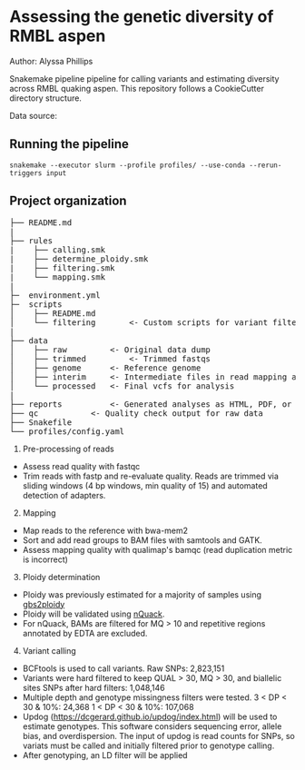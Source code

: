 # Assessing the genetic diversity of RMBL aspen

Author: Alyssa Phillips

Snakemake pipeline pipeline for calling variants and estimating diversity across RMBL quaking aspen. This repository follows a CookieCutter directory structure.

Data source:

## Running the pipeline

`snakemake --executor slurm --profile profiles/ --use-conda --rerun-triggers input`

## Project organization
<pre>
├── README.md  
|  
├── rules  
|    ├── calling.smk  
|    ├── determine_ploidy.smk  
|    ├── filtering.smk  
|    └── mapping.smk  
|  
├─  environment.yml  
├─  scripts  
│    ├── README.md  
│    └── filtering       <- Custom scripts for variant filtering  
|  
├── data  
│    ├── raw 		 <- Original data dump  
│    ├── trimmed         <- Trimmed fastqs
│    ├── genome 	 <- Reference genome  
│    ├── interim  	 <- Intermediate files in read mapping and SNP calling  
│    └── processed	 <- Final vcfs for analysis  
|  
├── reports 		 <- Generated analyses as HTML, PDF, or .txt.  
├── qc 			 <- Quality check output for raw data  
├── Snakefile  
└── profiles/config.yaml  
</pre>

1. Pre-processing of reads
* Assess read quality with fastqc
* Trim reads with fastp and re-evaluate quality. Reads are trimmed via sliding windows (4 bp windows, min quality of 15) and automated detection of adapters.

2. Mapping
* Map reads to the reference with bwa-mem2
* Sort and add read groups to BAM files with samtools and GATK.
* Assess mapping quality with qualimap's bamqc (read duplication metric is incorrect)

3. Ploidy determination
* Ploidy was previously estimated for a majority of samples using [gbs2ploidy](https://doi.org/10.32614/CRAN.package.gbs2ploidy)
* Ploidy will be validated using [nQuack](https://github.com/mgaynor1/nQuack).
* For nQuack, BAMs are filtered for MQ > 10 and repetitive regions annotated by EDTA are excluded. 

4. Variant calling
* BCFtools is used to call variants.
	Raw SNPs: 2,823,151
* Variants were hard filtered to keep QUAL > 30, MQ > 30, and biallelic sites
        SNPs after hard filters: 1,048,146
* Multiple depth and genotype missingness filters were tested.
 	3 < DP < 30 & 10%: 24,368
	1 < DP < 30 & 10%: 107,068
* Updog (https://dcgerard.github.io/updog/index.html) will be used to estimate genotypes. This software considers sequencing error, allele bias, and overdispersion. The input of updog is read counts for SNPs, so variats must be called and initially filtered prior to genotype calling.
* After genotyping, an LD filter will be applied 
